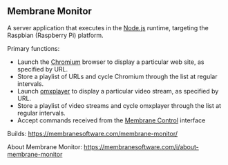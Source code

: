 ## Membrane Monitor

A server application that executes in the [Node.js](https://nodejs.org/) runtime, targeting the Raspbian (Raspberry Pi) platform.

Primary functions:
- Launch the [Chromium](https://www.chromium.org/Home) browser to display a particular web site, as specified by URL.
- Store a playlist of URLs and cycle Chromium through the list at regular intervals.
- Launch [omxplayer](https://www.raspberrypi.org/documentation/raspbian/applications/omxplayer.md) to display a particular video stream, as specified by URL.
- Store a playlist of video streams and cycle omxplayer through the list at regular intervals.
- Accept commands received from the [Membrane Control](https://github.com/membranesoftware/membrane-control) interface

Builds: https://membranesoftware.com/membrane-monitor/

About Membrane Monitor: https://membranesoftware.com/i/about-membrane-monitor
